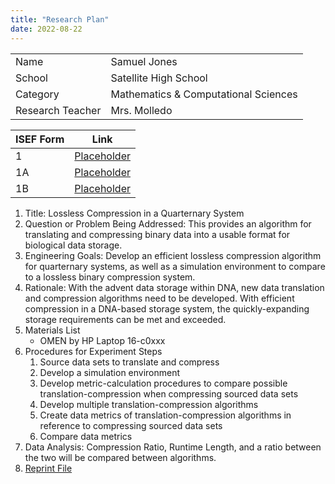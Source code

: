 ```yaml
---
title: "Research Plan"
date: 2022-08-22
---
```

|                  |                                      |
| ---------------- | ------------------------------------ |
| Name             | Samuel Jones                         |
| School           | Satellite High School                |
| Category         | Mathematics & Computational Sciences |
| Research Teacher | Mrs. Molledo                         |

| ISEF Form | Link                                  |
| --------- | ------------------------------------- |
| 1         | [Placeholder](https://www.google.com) |
| 1A        | [Placeholder](https://www.google.com) |
| 1B        | [Placeholder](https://www.google.com) |

1. Title: Lossless Compression in a Quarternary System
2. Question or Problem Being Addressed: This provides an algorithm for translating and compressing binary data into a usable format for 
biological data storage.
3. Engineering Goals: Develop an efficient lossless compression algorithm for quarternary systems, as well as a simulation environment to compare to a lossless binary compression system.
4. Rationale: With the advent data storage within DNA, new data translation and compression algorithms need to be developed. With efficient compression in a DNA-based storage system, the quickly-expanding storage requirements can be met and exceeded.
5. Materials List
    - OMEN by HP Laptop 16-c0xxx
6. Procedures for Experiment Steps
   1. Source data sets to translate and compress
   2. Develop a simulation environment
   3. Develop metric-calculation procedures to compare possible translation-compression when compressing sourced data sets
   4. Develop multiple translation-compression algorithms
   5. Create data metrics of translation-compression algorithms in reference to compressing sourced data sets
   6. Compare data metrics
7. Data Analysis: Compression Ratio, Runtime Length, and a ratio between the two will be compared between algorithms.
8. [Reprint File](/about/bibliography)
